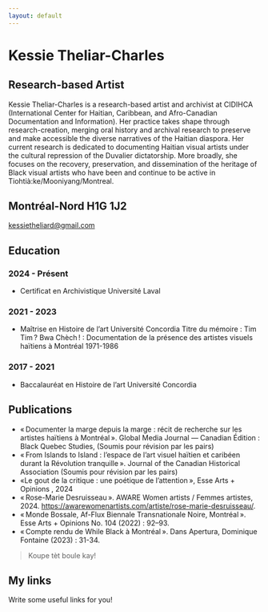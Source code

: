```yaml
---
layout: default
---
```


# Kessie Theliar-Charles

## Research-based Artist

Kessie Theliar-Charles is a research-based artist and archivist at CIDIHCA (International Center for Haitian, Caribbean, and Afro-Canadian Documentation and Information). Her practice takes shape through research-creation, merging oral history and archival research to preserve and make accessible the diverse narratives of the Haitian diaspora. Her current research is dedicated to documenting Haitian visual artists under the cultural repression of the Duvalier dictatorship. More broadly, she focuses on the recovery, preservation, and dissemination of the heritage of Black visual artists who have been and continue to be active in Tiohtià:ke/Mooniyang/Montreal.

## Montréal-Nord H1G 1J2 

kessietheliard@gmail.com


## Education

### 2024 - Présent 
- Certificat en Archivistique Université Laval
### 2021 - 2023 
- Maîtrise en Histoire de l’art Université Concordia
Titre du mémoire : Tim Tim ? Bwa Chèch ! : Documentation de la présence des artistes visuels haïtiens à Montréal 1971-1986
### 2017 - 2021 
- Baccalauréat en Histoire de l’art Université Concordia 


## Publications

- « Documenter la marge depuis la marge : récit de recherche sur les artistes haïtiens à Montréal ». Global Media Journal — Canadian Édition : Black Quebec Studies, (Soumis pour révision par les pairs)
- « From Islands to Island : l’espace de l’art visuel haïtien et caribéen durant la Révolution tranquille ». Journal of the Canadian Historical Association (Soumis pour révision par les pairs)
- «Le gout de la critique : une poétique de l’attention », Esse Arts + Opinions , 2024
- « Rose-Marie Desruisseau ». AWARE Women artists / Femmes artistes, 2024. https://awarewomenartists.com/artiste/rose-marie-desruisseau/.
- « Monde Bossale, Af-Flux Biennale Transnationale Noire, Montréal ». Esse Arts + Opinions No. 104 (2022) : 92–93.
- « Compte rendu de While Black à Montréal ». Dans Apertura, Dominique Fontaine (2023) : 31-34.


> Koupe tèt boule kay!

## My links

Write some useful links for you!
